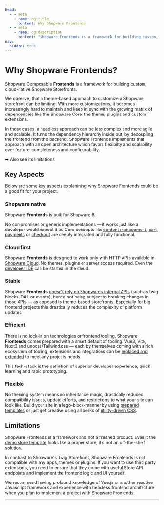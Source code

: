 ```yaml
---
head:
  - - meta
    - name: og:title
      content: Why Shopware Frontends
  - - meta
    - name: og:description
      content: "Shopware Frontends is a framework for building custom, cloud-native Shopware Storefronts."
nav:
  hidden: true
---
```


# Why Shopware Frontends?

Shopware Composable **Frontends** is a framework for building custom, cloud-native Shopware Storefronts.

We observe, that a theme-based approach to customize a Shopware storefront can be limiting. With more customizations, it becomes increasingly hard to maintain and keep in sync with the growing matrix of dependencies like the Shopware Core, the theme, plugins and custom extensions.

In those cases, a headless approach can be less complex and more agile and scalable. It turns the dependency hierarchy inside out, by decoupling the frontend from the backend. Shopware Frontends implements that approach with an open architecture which favors flexibilty and scalability over feature-completeness and configurability.

➡ [Also see its limitations](#limitations)

## Key Aspects

Below are some key aspects explanining why Shopware Frontends could be a good fit for your project.

### Shopware native

Shopware **Frontends** is built for Shopware 6.

No compromises or generic implementations — it works just like a developer would expect it to.
Core concepts like [content management](./getting-started/cms/content-pages.html), [cart](./getting-started/e-commerce/cart.html), [payments](./getting-started/e-commerce/payments.html) or [checkout](./getting-started/e-commerce/checkout.html) are deeply integrated and fully functional.

### Cloud first

Shopware **Frontends** is designed to work only with HTTP APIs available in [Shopware Cloud](./index.md#data-sources).
No themes, plugins or server access required.
Even the [developer IDE](./getting-started/templates/demo-store-template.html) can be started in the cloud.

### Stable

Shopware **Frontends** [doesn’t rely on Shopware’s internal APIs](./index.md#how-it-works) (such as twig blocks, DAL or events),
hence not being subject to breaking changes in those APIs — as opposed to theme-based storefronts.
Especially for big frontend projects this drastically reduces the complexity of platform updates.

### Efficient

There is no lock-in on technologies or frontend tooling. Shopware **Frontends** comes prepared with a smart default of tooling.
Vue3, Vite, Nuxt3 and unocss/Tailwind.css — each by themselves coming with a rich ecosystem of tooling, extensions
and integrations can be [replaced and extended](./getting-started/templates.html) to meet any projects needs.

This tech-stack is the definition of superior developer experience, quick learning and rapid prototyping.

### Flexible

No theming system means no inheritance magic, drastically reduced compatibility issues, update efforts, and restrictions
to what your site can look like. Build your site in a lego-block-manner by using [prepared templates](./getting-started/page-elements/examples/) or just get creative using all perks of [utility-driven CSS](./framework/styling.html).

## Limitations

Shopware Frontends is a framework and not a finished product. Even it the [demo store template](./getting-started/templates/demo-store-template.html) looks like a proper store, it's not an off-the-shelf solution.

In contrast to Shopware's Twig Storefront, Shopware Frontends is not compatible with any apps, themes or plugins. If you want to use third party extensions, you need to ensure that they come with useful Store API endpoints and implement the frontend logic and UI yourself.

We recommend having profound knowledge of Vue.js or another reactive Javascript framework and experience with headless frontend architecture when you plan to implement a project with Shopware Frontends.

---

<PageRef page="../getting-started/templates.html" title="Getting Started" sub="Get started with Shopware Frontends" />
